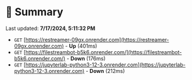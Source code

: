 # 📖 Summary
Last updated: **7/17/2024, 5:11:32 PM**

- `GET` [https://restreamer-09gx.onrender.com](https://restreamer-09gx.onrender.com) - **Up** (401ms)
- `GET` [https://filestreambot-b5k6.onrender.com/](https://filestreambot-b5k6.onrender.com/) - **Down** (176ms)
- `GET` [https://jupyterlab-python3-12-3.onrender.com](https://jupyterlab-python3-12-3.onrender.com) - **Down** (212ms)
